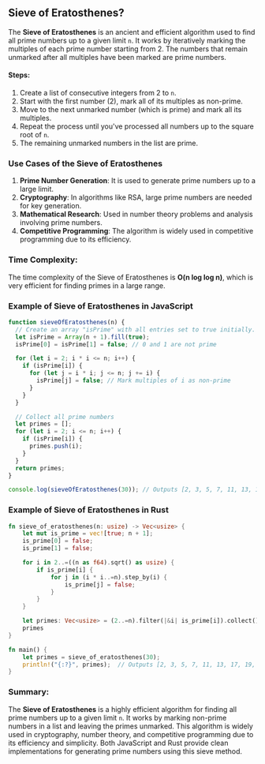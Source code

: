 ## Sieve of Eratosthenes?

The **Sieve of Eratosthenes** is an ancient and efficient algorithm used to find all prime numbers up to a given limit `n`. It works by iteratively marking the multiples of each prime number starting from 2. The numbers that remain unmarked after all multiples have been marked are prime numbers.

#### Steps:

1. Create a list of consecutive integers from 2 to `n`.
2. Start with the first number (2), mark all of its multiples as non-prime.
3. Move to the next unmarked number (which is prime) and mark all its multiples.
4. Repeat the process until you've processed all numbers up to the square root of `n`.
5. The remaining unmarked numbers in the list are prime.

### Use Cases of the Sieve of Eratosthenes

1. **Prime Number Generation**: It is used to generate prime numbers up to a large limit.
2. **Cryptography**: In algorithms like RSA, large prime numbers are needed for key generation.
3. **Mathematical Research**: Used in number theory problems and analysis involving prime numbers.
4. **Competitive Programming**: The algorithm is widely used in competitive programming due to its efficiency.

### Time Complexity:

The time complexity of the Sieve of Eratosthenes is **O(n log log n)**, which is very efficient for finding primes in a large range.

### Example of Sieve of Eratosthenes in JavaScript

```javascript
function sieveOfEratosthenes(n) {
  // Create an array "isPrime" with all entries set to true initially.
  let isPrime = Array(n + 1).fill(true);
  isPrime[0] = isPrime[1] = false; // 0 and 1 are not prime

  for (let i = 2; i * i <= n; i++) {
    if (isPrime[i]) {
      for (let j = i * i; j <= n; j += i) {
        isPrime[j] = false; // Mark multiples of i as non-prime
      }
    }
  }

  // Collect all prime numbers
  let primes = [];
  for (let i = 2; i <= n; i++) {
    if (isPrime[i]) {
      primes.push(i);
    }
  }
  return primes;
}

console.log(sieveOfEratosthenes(30)); // Outputs [2, 3, 5, 7, 11, 13, 17, 19, 23, 29]
```

### Example of Sieve of Eratosthenes in Rust

```rust
fn sieve_of_eratosthenes(n: usize) -> Vec<usize> {
    let mut is_prime = vec![true; n + 1];
    is_prime[0] = false;
    is_prime[1] = false;

    for i in 2..=((n as f64).sqrt() as usize) {
        if is_prime[i] {
            for j in (i * i..=n).step_by(i) {
                is_prime[j] = false;
            }
        }
    }

    let primes: Vec<usize> = (2..=n).filter(|&i| is_prime[i]).collect();
    primes
}

fn main() {
    let primes = sieve_of_eratosthenes(30);
    println!("{:?}", primes);  // Outputs [2, 3, 5, 7, 11, 13, 17, 19, 23, 29]
}
```

### Summary:

The **Sieve of Eratosthenes** is a highly efficient algorithm for finding all prime numbers up to a given limit `n`. It works by marking non-prime numbers in a list and leaving the primes unmarked. This algorithm is widely used in cryptography, number theory, and competitive programming due to its efficiency and simplicity. Both JavaScript and Rust provide clean implementations for generating prime numbers using this sieve method.
